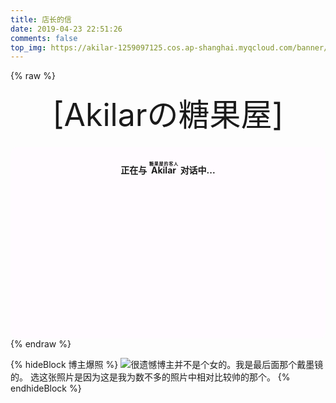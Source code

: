 ```yaml
---
title: 店长的信
date: 2019-04-23 22:51:26
comments: false
top_img: https://akilar-1259097125.cos.ap-shanghai.myqcloud.com/banner/pagebanner3.jpg
---
```

<!-- https://www.bootcdn.cn/botui/ -->
<link href="https://cdn.bootcss.com/botui/0.3.9/botui-theme-default.css" rel="stylesheet">
<link href="https://cdn.bootcss.com/botui/0.3.9/botui.min.css" rel="stylesheet">

{% raw %}
<div class="entry-content">
  <div class="moe-mashiro" style="text-align:center; font-size: 50px; margin-bottom: 20px;">[Akilarの糖果屋]</div>
  <div id="hello-mashiro" class="popcontainer" style="min-height: 300px; padding: 2px 6px 4px; background-color: rgb(255, 251, 255); border-radius: 10px;">
    <center>
    <p>
    </p>
    <h4>
    正在与&nbsp;<ruby>
    Akilar&nbsp;<rp>
    （</rp>
    <rt>
    糖果屋的客人</rt>
    <rp>
    ）</rp>
    </ruby>
    对话中...</h4>
    <p>
    </p>
    </center>
    <bot-ui></botui>
  </div>
</div>
<script src="/js/third-party/botui.js"></script>
<script>
bot_ui_ini()
</script>
{% endraw %}

{% hideBlock 博主爆照 %}
![](http://akilar-1259097125.cos.ap-shanghai.myqcloud.com/index/20190423110548767.png)很遗憾博主并不是个女的。我是最后面那个戴墨镜的。
选这张照片是因为这是我为数不多的照片中相对比较帅的那个。
{% endhideBlock %}
